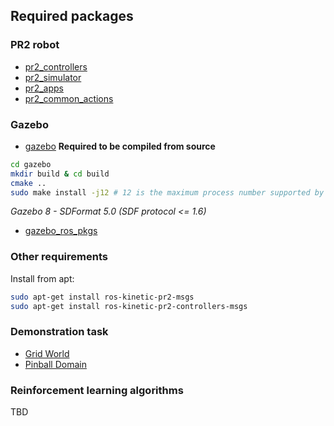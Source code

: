 ## Required packages

### PR2 robot
* [pr2_controllers](https://github.com/PR2/pr2_controllers)
* [pr2_simulator](https://github.com/PR2/pr2_simulator)
* [pr2_apps](https://github.com/PR2/pr2_apps)
* [pr2_common_actions](https://github.com/pr2/pr2_common_actions)

### Gazebo 
* [gazebo](https://github.com/mingfeisun/gazebo) 
**Required to be compiled from source**
``` bash
cd gazebo
mkdir build & cd build
cmake ..
sudo make install -j12 # 12 is the maximum process number supported by cpu
```
*Gazebo 8 - SDFormat 5.0 (SDF protocol <= 1.6)*

* [gazebo_ros_pkgs](https://github.com/ros-simulation/gazebo_ros_pkgs)

### Other requirements
Install from apt:
``` bash
sudo apt-get install ros-kinetic-pr2-msgs
sudo apt-get install ros-kinetic-pr2-controllers-msgs
```

### Demonstration task
* [Grid World](https://github.com/rlcode/reinforcement-learning/tree/master/1-grid-world)
* [Pinball Domain](http://irl.cs.brown.edu/software.php)

### Reinforcement learning algorithms
TBD
